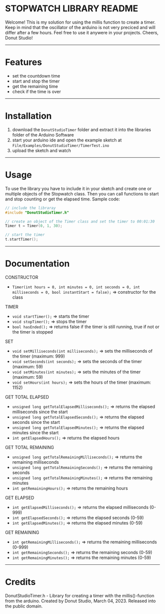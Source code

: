 # STOPWATCH LIBRARY README
Welcome!
This is my solution for using the millis function to create a timer.
Keep in mind that the oscillator of the arduino is not very preciced and will differ after a few hours.
Feel free to use it anywere in your projects.
Cheers, Donut Studio!


***
# Features
- set the countdown time
- start and stop the timer
- get the remaining time
- check if the time is over


***
# Installation
1. download the `DonutStudioTimer` folder and extract it into the libraries folder of the Arduino Software
2. start your arduino ide and open the example sketch at `File/Examples/DonutStudioTimer/TimerTest.ino`
3. upload the sketch and watch


***
# Usage
To use the library you have to include it in your sketch and create one or multiple objects of the Stopwatch class. 
Then you can call functions to start and stop counting or get the elapsed time.
Sample code:
```cpp
// include the libraray
#include "DonutStudioTimer.h"

// create an object of the Timer class and set the timer to 00:01:30
Timer t = Timer(0, 1, 30); 

// start the timer
t.startTimer();
```


***
# Documentation
CONSTRUCTOR
- `Timer(int hours = 0, int minutes = 0, int seconds = 0, int milliseconds = 0, bool instantStart = false);` => constructor for the class 

TIMER
- `void startTimer();` => starts the timer
- `void stopTimer();` => stops the timer
- `bool hasEnded();` => returns false if the timer is still running, true if not or the timer is stopped

SET
- `void setMilliseconds(int milliseconds);` => sets the milliseconds of the timer (maximum: 999)
- `void setSeconds(int seconds);` => sets the seconds of the timer (maximum: 59)
- `void setMinutes(int minutes);` => sets the minutes of the timer (maximum: 59)
- `void setHours(int hours);` => sets the hours of the timer (maximum: 1152)

GET TOTAL ELAPSED
- `unsigned long getTotalElapsedMilliseconds();` => returns the elapsed milliseconds since the start 
- `unsigned long getTotalElapsedSeconds();` => returns the elapsed seconds since the start
- `unsigned long getTotalElapsedMinutes();` => returns the elapsed minutes since the start
- `int getElapsedHours();` => returns the elapsed hours

GET TOTAL REMAINING
- `unsigned long getTotalRemainingMilliseconds();` => returns the remaining milliseconds
- `unsigned long getTotalRemainingSeconds();` => returns the remaining seconds
- `unsigned long getTotalRemainingMinutes();` => returns the remaining minutes
- `int getRemainingHours();` => returns the remaining hours

GET ELAPSED
- `int getElapsedMilliseconds();` => returns the elapsed milliseconds (0-999)
- `int getElapsedSeconds();` => returns the elapsed seconds (0-59)
- `int getElapsedMinutes();` => returns the elapsed minutes (0-59)

GET REMAINING
- `int getRemainingMilliseconds();` => returns the remaining milliseconds (0-999)
- `int getRemainingSeconds();` => returns the remaining seconds (0-59)
- `int getRemainingMinutes();` => returns the remaining minutes (0-59)


***
# Credits
DonutStudioTimer.h - Library for creating a timer with the millis()-function from the arduino.
Created by Donut Studio, March 04, 2023.
Released into the public domain.